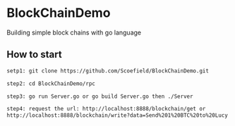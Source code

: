 # BlockChainDemo
Building simple block chains with go language

## How to start
```bash
setp1: git clone https://github.com/Scoefield/BlockChainDemo.git

step2: cd BlockChainDemo/rpc

step3: go run Server.go or go build Server.go then ./Server

step4: request the url: http://localhost:8888/blockchain/get or
http://localhost:8888/blockchain/write?data=Send%201%20BTC%20to%20Lucy
